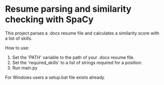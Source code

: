 # Resume parsing and similarity checking with SpaCy

This project parses a .docx resume file and calculates a similarity score with a list of skills.

How to use:
1. Set the 'PATH' variable to the path of your .docx resume file.
2. Set the 'required_skills' to a list of strings required for a position.
3. Run main.py

For Windows users a setup.bat file exists already.